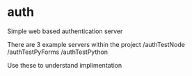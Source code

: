 # auth
Simple web based authentication server

There are 3 example servers within the project
  /authTestNode
  /authTestPyForms
  /authTestPython

Use these to understand implimentation
